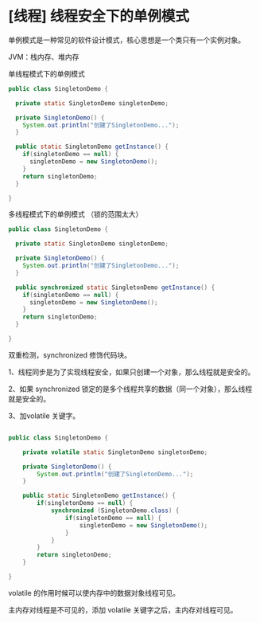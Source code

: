 # \[线程\] 线程安全下的单例模式

单例模式是一种常见的软件设计模式，核心思想是一个类只有一个实例对象。

JVM：栈内存、堆内存

单线程模式下的单例模式

```java
public class SingletonDemo {

  private static SingletonDemo singletonDemo;

  private SingletonDemo() {
    System.out.println("创建了SingletonDemo...");
  }

  public static SingletonDemo getInstance() {
    if(singletonDemo == null) {
      singletonDemo = new SingletonDemo();
    }
    return singletonDemo;
  }

}
```

多线程模式下的单例模式 （锁的范围太大）

```java
public class SingletonDemo {

  private static SingletonDemo singletonDemo;

  private SingletonDemo() {
    System.out.println("创建了SingletonDemo...");
  }

  public synchronized static SingletonDemo getInstance() {
    if(singletonDemo == null) {
      singletonDemo = new SingletonDemo();
    }
    return singletonDemo;
  }

}
```

双重检测，synchronized 修饰代码块。

1、线程同步是为了实现线程安全，如果只创建一个对象，那么线程就是安全的。

2、如果 synchronized 锁定的是多个线程共享的数据（同一个对象），那么线程就是安全的。

3、加volatile 关键字。

```java

public class SingletonDemo {

    private volatile static SingletonDemo singletonDemo;

    private SingletonDemo() {
        System.out.println("创建了SingletonDemo...");
    }

    public static SingletonDemo getInstance() {
        if(singletonDemo == null) {
            synchronized (SingletonDemo.class) {
                if(singletonDemo == null) {
                    singletonDemo = new SingletonDemo();
                }
            }
        }
        return singletonDemo;
    }

}
```

volatile 的作用时候可以使内存中的数据对象线程可见。

主内存对线程是不可见的，添加 volatile 关键字之后，主内存对线程可见。

